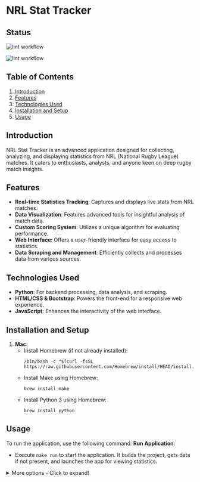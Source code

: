
# NRL Stat Tracker


## Status

![lint workflow](https://github.com/JMShadbury/nrl-stat-tracker/actions/workflows/pylint.yml/badge.svg)

![lint workflow](https://github.com/JMShadbury/nrl-stat-tracker/actions/workflows/rounds.yml/badge.svg)

## Table of Contents
1. [Introduction](#introduction)
2. [Features](#features)
3. [Technologies Used](#technologies-used)
4. [Installation and Setup](#installation-and-setup)
5. [Usage](#usage)

<a name="introduction"></a>
## Introduction
NRL Stat Tracker is an advanced application designed for collecting, analyzing, and displaying statistics from NRL (National Rugby League) matches. It caters to enthusiasts, analysts, and anyone keen on deep rugby match insights.

<a name="features"></a>
## Features
- **Real-time Statistics Tracking**: Captures and displays live stats from NRL matches.
- **Data Visualization**: Features advanced tools for insightful analysis of match data.
- **Custom Scoring System**: Utilizes a unique algorithm for evaluating performance.
- **Web Interface**: Offers a user-friendly interface for easy access to statistics.
- **Data Scraping and Management**: Efficiently collects and processes data from various sources.

<a name="technologies-used"></a>
## Technologies Used
- **Python**: For backend processing, data analysis, and scraping.
- **HTML/CSS & Bootstrap**: Powers the front-end for a responsive web experience.
- **JavaScript**: Enhances the interactivity of the web interface.

<a name="installation-and-setup"></a>
## Installation and Setup
1. **Mac**:
    - Install Homebrew (if not already installed):
       ```shell
       /bin/bash -c "$(curl -fsSL https://raw.githubusercontent.com/Homebrew/install/HEAD/install.sh)"
       ```
    - Install Make using Homebrew:
       ```shell
       brew install make
       ```
    - Install Python 3 using Homebrew:
         ```shell
         brew install python
         ```

<a name="usage"></a>

## Usage

To run the application, use the following command:
**Run Application**:
   - Execute `make run` to start the application. It builds the project, gets data if not present, and launches the app for viewing statistics.

<details>
<summary>More options - Click to expand!</summary>

To use the NRL Stat Tracker, follow these guidelines based on the provided `makefile`:

1. **Build the Project**: 
   - Run `make build` to set up a Python virtual environment, upgrade pip, and install required dependencies from `requirements.txt`.

2. **Update Statistics**: 
   - Use `make updateStats` to update team statistics. This command builds the project and then updates the teams and ladder information.

3. **Update Teams**:
   - Run `make updateTeams` to specifically update team data. This command also involves building the project.

4. **Get Data**: 
   - Run `make getData` to retrieve all necessary data for the application. This command builds the project, updates stats, and fetches additional data.

5. **Clean the Project**:
   - `make clean` removes the virtual environment and temporary files.
   - `make cleanAll` performs a more comprehensive clean-up, including all data and logs.

6. **Start Fresh**:
   - Use `make fresh` to clean the project completely and start fresh by building the project and fetching new data.

</details>
